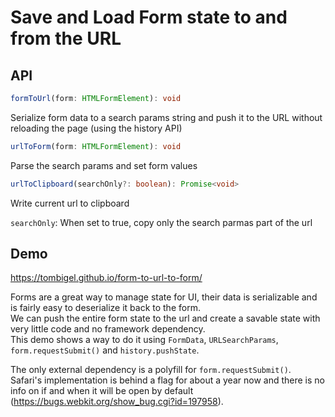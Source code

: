 # Save and Load Form state to and from the URL

## API

```typescript
formToUrl(form: HTMLFormElement): void
```

Serialize form data to a search params string and push it to the URL without reloading the page (using the history API)

```typescript
urlToForm(form: HTMLFormElement): void
```

Parse the search params and set form values

```typescript
urlToClipboard(searchOnly?: boolean): Promise<void>
```

Write current url to clipboard  

`searchOnly`: When set to true, copy only the search parmas part of the url

## Demo

<https://tombigel.github.io/form-to-url-to-form/>

Forms are a great way to manage state for UI, their data is serializable and is fairly easy to deserialize it back to the form.  
We can push the entire form state to the url and create a savable state with very little code and no framework dependency.  
This demo shows a way to do it using `FormData`, `URLSearchParams`, `form.requestSubmit()` and `history.pushState`.  

The only external dependency is a polyfill for `form.requestSubmit()`.  
Safari's implementation is behind a flag for about a year now and there is no info on if and when it will be open by default (<https://bugs.webkit.org/show_bug.cgi?id=197958>).
